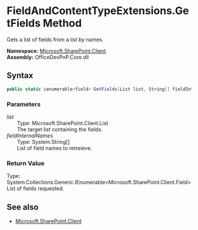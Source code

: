 # FieldAndContentTypeExtensions.GetFields Method  
Gets a list of fields from a list by names.  

**Namespace:** [Microsoft.SharePoint.Client](Microsoft.SharePoint.Client.md)  
**Assembly:** OfficeDevPnP.Core.dll  
## Syntax
```C#
public static ienumerable<field> GetFields(List list, String[] fieldInternalNames)
```
### Parameters
*list*  
&emsp;&emsp;Type: Microsoft.SharePoint.Client.List  
&emsp;&emsp;The target list containing the fields.  
*fieldInternalNames*  
&emsp;&emsp;Type: System.String[]  
&emsp;&emsp;List of field names to retreieve.  
### Return Value
Type: System.Collections.Generic.IEnumerable<Microsoft.SharePoint.Client.Field>  
List of fields requested.

## See also
- [Microsoft.SharePoint.Client](Microsoft.SharePoint.Client.md)
